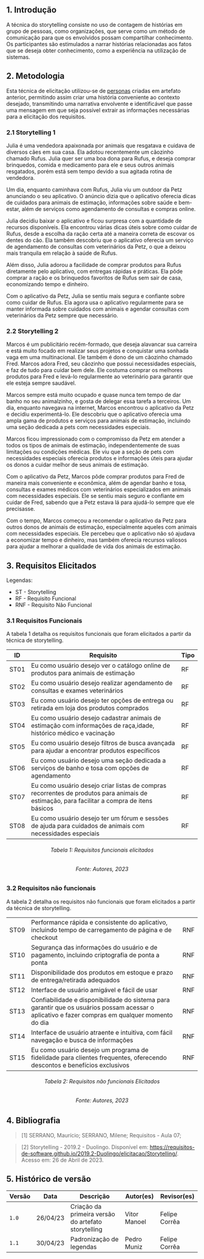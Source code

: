 ## 1. Introdução

A técnica do storytelling consiste no uso de contagem de histórias em grupo de pessoas, como organizações, que serve como um método de comunicação para que os envolvidos possam compartilhar conhecimento. Os participantes são estimulados a narrar histórias relacionadas aos fatos que se deseja obter conhecimento, como a experiência na utilização de sistemas.

## 2. Metodologia

Esta técnica de elicitação utilizou-se de [personas](./personas.md) criadas em artefato anterior, permitindo assim criar uma história conveniente ao contexto desejado, transmitindo uma narrativa envolvente e identificável que passe uma mensagem em que seja possível extrair as informações necessárias para a elicitação dos requisitos.

### 2.1 Storytelling 1
Julia é uma vendedora apaixonada por animais que resgatava e cuidava de diversos cães em sua casa. Ela  adotou recentemente um cãozinho chamado Rufus. Julia quer ser uma boa dona para Rufus, e deseja comprar brinquedos, comida e medicamento para ele e seus outros animais resgatados, porém está sem tempo devido a sua agitada rotina de vendedora.

Um dia, enquanto caminhava com Rufus, Julia viu um outdoor da Petz anunciando o seu aplicativo. O anúncio dizia que o aplicativo oferecia dicas de cuidados para animais de estimação, informações sobre saúde e bem-estar, além de serviços como agendamento de consultas e compras online.

Julia decidiu baixar o aplicativo e ficou surpresa com a quantidade de recursos disponíveis. Ela encontrou várias dicas úteis sobre como cuidar de Rufus, desde a escolha da ração certa até a maneira correta de escovar os dentes do cão. Ela também descobriu que o aplicativo oferecia um serviço de agendamento de consultas com veterinários da Petz, o que a deixou mais tranquila em relação à saúde de Rufus.

Além disso, Julia adorou a facilidade de comprar produtos para Rufus diretamente pelo aplicativo, com entregas rápidas e práticas. Ela pôde comprar a ração e os brinquedos favoritos de Rufus sem sair de casa, economizando tempo e dinheiro.

Com o aplicativo da Petz, Julia se sentiu mais segura e confiante sobre como cuidar de Rufus. Ela agora usa o aplicativo regularmente para se manter informada sobre cuidados com animais e agendar consultas com veterinários da Petz sempre que necessário.


### 2.2 Storytelling 2

Marcos é um publicitário recém-formado, que deseja alavancar sua carreira e está muito focado em realizar seus projetos e conquistar uma sonhada vaga em uma multinacional. Ele também é dono de um cãozinho chamado Fred. Marcos adora Fred, seu cãozinho que possui necessidades especiais, e faz de tudo para cuidar bem dele. Ele costuma comprar os melhores produtos para Fred e levá-lo regularmente ao veterinário para garantir que ele esteja sempre saudável.

Marcos sempre está muito ocupado e quase nunca tem tempo de dar banho no seu animalzinho, e gosta de delegar essa tarefa a terceiros. Um dia, enquanto navegava na internet, Marcos encontrou o aplicativo da Petz e decidiu experimentá-lo. Ele descobriu que o aplicativo oferecia uma ampla gama de produtos e serviços para animais de estimação, incluindo uma seção dedicada a pets com necessidades especiais.

Marcos ficou impressionado com o compromisso da Petz em atender a todos os tipos de animais de estimação, independentemente de suas limitações ou condições médicas. Ele viu que a seção de pets com necessidades especiais oferecia produtos e informações úteis para ajudar os donos a cuidar melhor de seus animais de estimação.

Com o aplicativo da Petz, Marcos pôde comprar produtos para Fred de maneira mais conveniente e econômica, além de agendar banho e tosa, consultas e exames médicos com veterinários especializados em animais com necessidades especiais. Ele se sentiu mais seguro e confiante em cuidar de Fred, sabendo que a Petz estava lá para ajudá-lo sempre que ele precisasse.

Com o tempo, Marcos começou a recomendar o aplicativo da Petz para outros donos de animais de estimação, especialmente aqueles com animais com necessidades especiais. Ele percebeu que o aplicativo não só ajudava a economizar tempo e dinheiro, mas também oferecia recursos valiosos para ajudar a melhorar a qualidade de vida dos animais de estimação.


## 3. Requisitos Elicitados

Legendas:

* ST - Storytelling
* RF - Requisito Funcional
* RNF - Requisito Não Funcional

### 3.1 Requisitos Funcionais

A tabela 1 detalha os requisitos funcionais que foram elicitados a partir da técnica de storytelling.
 
| ID | Requisito | Tipo |
| -------- | -------- | ---------- |
| ST01 |Eu como usuário desejo ver o catálogo online de produtos para animais de estimação| RF |
| ST02 |Eu como usuário desejo realizar agendamento de consultas e exames veterinários| RF |
| ST03 | Eu como usuário desejo ter opções de entrega ou retirada em loja dos produtos comprados | RF ||
| ST04 | Eu como usuário desejo cadastrar animais de estimação com informações de raça,idade, histórico médico e vacinação | RF |
| ST05 | Eu como usuário desejo filtros de busca avançada para ajudar a encontrar produtos específicos | RF |
| ST06 | Eu como usuário desejo uma seção dedicada a serviços de banho e tosa com opções de agendamento | RF |
| ST07 | Eu como usuário desejo criar listas de compras recorrentes de produtos para animais de estimação, para facilitar a compra de itens básicos | RF |
| ST08 | Eu como usuário desejo ter um fórum e sessões de ajuda para cuidados de animais com necessidades especiais | RF |

<h6 align = "center"> Tabela 1: Requisitos funcionais elicitados </h6>
<h6 align = "center"> Fonte: Autores, 2023 </h6>

### 3.2 Requisitos não funcionais

A tabela 2 detalha os requisitos não funcionais que foram elicitados a partir da técnica de storytelling.

||||
|------|--------|------|
| ST09 | Performance rápida e consistente do aplicativo, incluindo tempo de carregamento de página e de checkout | RNF |
| ST10 | Segurança das informações do usuário e de pagamento, incluindo criptografia de ponta a ponta | RNF |
| ST11 | Disponibilidade dos produtos em estoque e prazo de entrega/retirada adequados | RNF |
| ST12 | Interface de usuário amigável e fácil de usar | RNF|
| ST13 | Confiabilidade e disponibilidade do sistema para garantir que os usuários possam acessar o aplicativo e fazer compras em qualquer momento do dia | RNF |
| ST14 | Interface de usuário atraente e intuitiva, com fácil navegação e busca de informações | RNF |
| ST15 | Eu como usuário desejo um programa de fidelidade para clientes frequentes, oferecendo descontos e benefícios exclusivos | RNF |

<h6 align = "center"> Tabela 2: Requisitos não funcionais Elicitados </h6>
<h6 align = "center"> Fonte: Autores, 2023 </h6>

## 4. Bibliografia

> [1] SERRANO, Maurício; SERRANO, Milene; Requisitos - Aula 07;

> [2] Storytelling - 2019.2 - Duolingo. Disponível em: https://requisitos-de-software.github.io/2019.2-Duolingo/elicitacao/Storytelling/. Acesso em: 26 de Abril de 2023.

## 5. Histórico de versão

|  Versão  |   Data   |                      Descrição                      |    Autor(es)   |  Revisor(es)  |
| -------- | -------- | --------------------------------------------------- | -------------- | ------------- |
|  `1.0`   | 26/04/23 | Criação da primeira versão do artefato storytelling | Vitor Manoel   | Felipe Corrêa |
|  `1.1`   | 30/04/23 | Padronização de legendas | Pedro Muniz | Felipe Corrêa |


